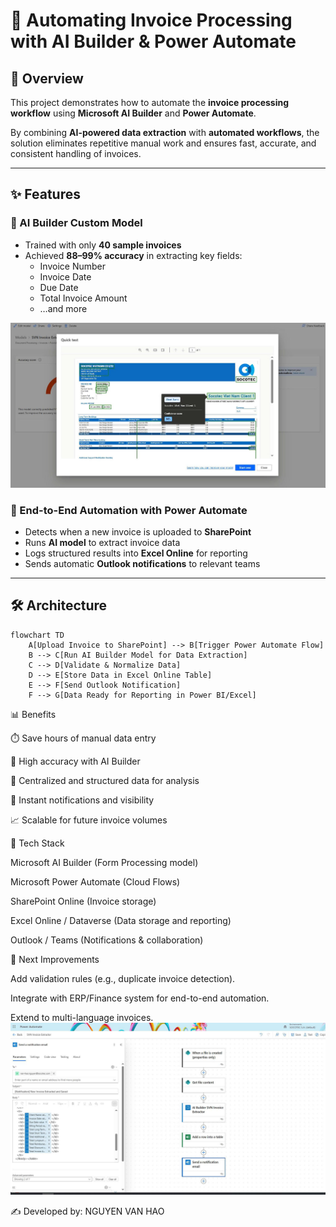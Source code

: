 # 📄 Automating Invoice Processing with AI Builder & Power Automate

## 🚀 Overview
This project demonstrates how to automate the **invoice processing workflow** using **Microsoft AI Builder** and **Power Automate**.

By combining **AI-powered data extraction** with **automated workflows**, the solution eliminates repetitive manual work and ensures fast, accurate, and consistent handling of invoices.

---

## ✨ Features

### 🤖 AI Builder Custom Model
- Trained with only **40 sample invoices**
- Achieved **88–99% accuracy** in extracting key fields:
  - Invoice Number  
  - Invoice Date  
  - Due Date  
  - Total Invoice Amount  
  - …and more

![Process Flow](./invoice.png)

### 🔁 End-to-End Automation with Power Automate
- Detects when a new invoice is uploaded to **SharePoint**
- Runs **AI model** to extract invoice data
- Logs structured results into **Excel Online** for reporting
- Sends automatic **Outlook notifications** to relevant teams

---

## 🛠️ Architecture

```mermaid
flowchart TD
    A[Upload Invoice to SharePoint] --> B[Trigger Power Automate Flow]
    B --> C[Run AI Builder Model for Data Extraction]
    C --> D[Validate & Normalize Data]
    D --> E[Store Data in Excel Online Table]
    E --> F[Send Outlook Notification]
    F --> G[Data Ready for Reporting in Power BI/Excel]
```

📊 Benefits

⏱️ Save hours of manual data entry

🎯 High accuracy with AI Builder

📂 Centralized and structured data for analysis

📧 Instant notifications and visibility

📈 Scalable for future invoice volumes

🔧 Tech Stack

Microsoft AI Builder (Form Processing model)

Microsoft Power Automate (Cloud Flows)

SharePoint Online (Invoice storage)

Excel Online / Dataverse (Data storage and reporting)

Outlook / Teams (Notifications & collaboration)

📌 Next Improvements

Add validation rules (e.g., duplicate invoice detection).

Integrate with ERP/Finance system for end-to-end automation.

Extend to multi-language invoices.
![Process Flow](./FlowAIbuilder.png)

✍️ Developed by: NGUYEN VAN HAO




